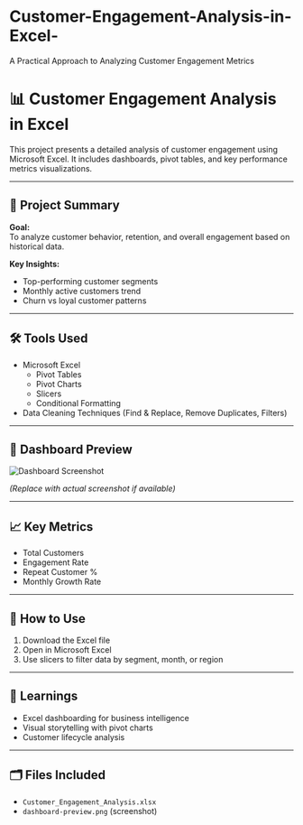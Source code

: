 # Customer-Engagement-Analysis-in-Excel-
A Practical Approach to Analyzing Customer Engagement Metrics
# 📊 Customer Engagement Analysis in Excel

This project presents a detailed analysis of customer engagement using Microsoft Excel. It includes dashboards, pivot tables, and key performance metrics visualizations.

---

## 📁 Project Summary

**Goal:**  
To analyze customer behavior, retention, and overall engagement based on historical data.

**Key Insights:**
- Top-performing customer segments
- Monthly active customers trend
- Churn vs loyal customer patterns

---

## 🛠️ Tools Used

- Microsoft Excel
  - Pivot Tables
  - Pivot Charts
  - Slicers
  - Conditional Formatting
- Data Cleaning Techniques (Find & Replace, Remove Duplicates, Filters)

---

## 📸 Dashboard Preview

![Dashboard Screenshot](dashboard-preview.png)

*(Replace with actual screenshot if available)*

---

## 📈 Key Metrics

- Total Customers
- Engagement Rate
- Repeat Customer %
- Monthly Growth Rate

---

## 🚀 How to Use

1. Download the Excel file
2. Open in Microsoft Excel
3. Use slicers to filter data by segment, month, or region

---

## 🧠 Learnings

- Excel dashboarding for business intelligence
- Visual storytelling with pivot charts
- Customer lifecycle analysis

---

## 🗂️ Files Included

- `Customer_Engagement_Analysis.xlsx`
- `dashboard-preview.png` (screenshot)
